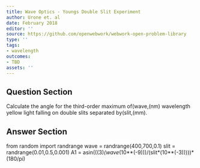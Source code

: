 ```yaml
---
title: Wave Optics - Youngs Double Slit Experiment
author: Urone et. al
date: February 2018
editor: ''
source: https://github.com/openwebwork/webwork-open-problem-library
type: ''
tags:
- wavelength
outcomes:
- TBD
assets: ''
---
```


## Question Section 

Calculate the angle for the third-order maximum of(wave,(nm) wavelength yellow light falling on double slits separated by(slit,(mm).



## Answer Section

from random import randrange
wave = randrange(400,700,0.1)
slit = randrange(0.01,0.5,0.001)
A1 = asin(((3)*(wave*(10**(-9)))/(slit*(10**(-3)))))*(180/pi)